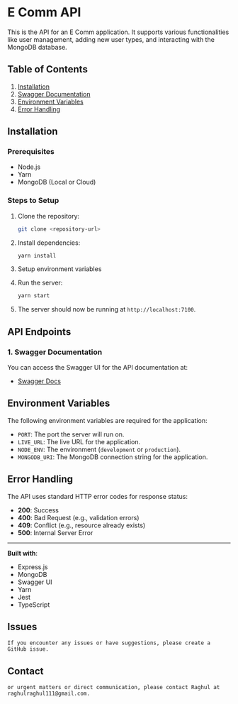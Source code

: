 
# E Comm API

This is the API for an E Comm application. It supports various functionalities like user management, adding new user types, and interacting with the MongoDB database.

## Table of Contents
1. [Installation](#installation)
2. [Swagger Documentation](#swagger-documentation)
3. [Environment Variables](#environment-variables)
4. [Error Handling](#error-handling)

## Installation

### Prerequisites
- Node.js
- Yarn
- MongoDB (Local or Cloud)

### Steps to Setup

1. Clone the repository:
   ```bash
   git clone <repository-url>
   ```

2. Install dependencies:
   ```bash
   yarn install
   ```

3. Setup environment variables

4. Run the server:
   ```bash
   yarn start
   ```

5. The server should now be running at `http://localhost:7100`.

## API Endpoints

### 1. Swagger Documentation

You can access the Swagger UI for the API documentation at:
- [Swagger Docs](http://localhost:7100)

## Environment Variables

The following environment variables are required for the application:

- `PORT`: The port the server will run on.
- `LIVE_URL`: The live URL for the application.
- `NODE_ENV`: The environment (`development` or `production`).
- `MONGODB_URI`: The MongoDB connection string for the application.

## Error Handling

The API uses standard HTTP error codes for response status:
- **200**: Success
- **400**: Bad Request (e.g., validation errors)
- **409**: Conflict (e.g., resource already exists)
- **500**: Internal Server Error

---

**Built with**:
- Express.js
- MongoDB
- Swagger UI
- Yarn
- Jest
- TypeScript

## Issues
    If you encounter any issues or have suggestions, please create a GitHub issue.

## Contact
    or urgent matters or direct communication, please contact Raghul at raghulraghul111@gmail.com.
